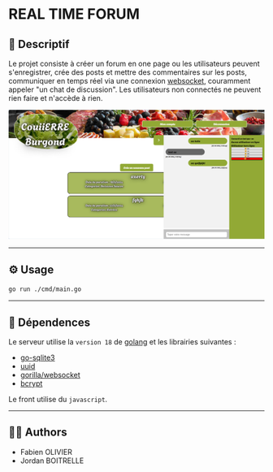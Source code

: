 # REAL TIME FORUM

## 📝 Descriptif

Le projet consiste à créer un forum en one page ou les utilisateurs peuvent s'enregistrer, crée des posts et mettre des commentaires sur les posts, communiquer en temps réel via une connexion [websocket](https://en.wikipedia.org/wiki/WebSocket), couramment appeler "un chat de discussion". Les utilisateurs non connectés ne peuvent rien faire et n'accède à rien.

<img src="./home.png">

___
## ⚙️ Usage

```sh
go run ./cmd/main.go
```

___
## 🔗 Dépendences

Le serveur utilise la `version 18` de [golang](https://go.dev) et les librairies suivantes :<br>
- [go-sqlite3](https://github.com/mattn/go-sqlite3)
- [uuid](https://github.com/gofrs/uuid)
- [gorilla/websocket](https://pkg.go.dev/github.com/gorilla/websocket)
- [bcrypt](https://pkg.go.dev/golang.org/x/crypto/bcrypt)

Le front utilise du `javascript`.

___
## 🧑‍💻 Authors

+ Fabien OLIVIER
+ Jordan BOITRELLE

